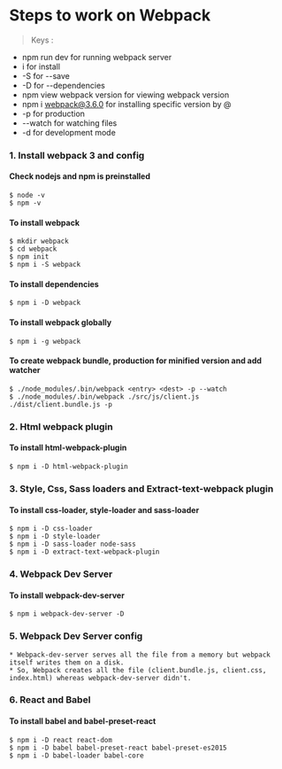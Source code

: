 # Steps to work on Webpack

> Keys : 

 * npm run dev for running webpack server
 * i for install 
 * -S for --save
 * -D for --dependencies
 * npm view webpack version for viewing webpack version
 * npm i webpack@3.6.0 for installing specific version by @
 * -p for production
 * --watch for watching files
 * -d for development mode

### 1. Install webpack 3 and config
#### Check nodejs and npm is preinstalled 
    $ node -v
    $ npm -v
    
#### To install webpack 
    $ mkdir webpack
    $ cd webpack
    $ npm init
    $ npm i -S webpack  
       
#### To install dependencies
    $ npm i -D webpack

#### To install webpack globally
    $ npm i -g webpack

#### To create webpack bundle, production for minified version and add watcher    
    $ ./node_modules/.bin/webpack <entry> <dest> -p --watch
    $ ./node_modules/.bin/webpack ./src/js/client.js ./dist/client.bundle.js -p

### 2. Html webpack plugin
#### To install html-webpack-plugin
    $ npm i -D html-webpack-plugin

### 3. Style, Css, Sass loaders and Extract-text-webpack plugin
#### To install css-loader, style-loader and sass-loader 
    $ npm i -D css-loader
    $ npm i -D style-loader
    $ npm i -D sass-loader node-sass
    $ npm i -D extract-text-webpack-plugin 

### 4. Webpack Dev Server
#### To install webpack-dev-server
    $ npm i webpack-dev-server -D

### 5. Webpack Dev Server config
    * Webpack-dev-server serves all the file from a memory but webpack itself writes them on a disk.
    * So, Webpack creates all the file (client.bundle.js, client.css, index.html) whereas webpack-dev-server didn't. 
    
### 6. React and Babel 
#### To install babel and babel-preset-react
    $ npm i -D react react-dom
    $ npm i -D babel babel-preset-react babel-preset-es2015
    $ npm i -D babel-loader babel-core

